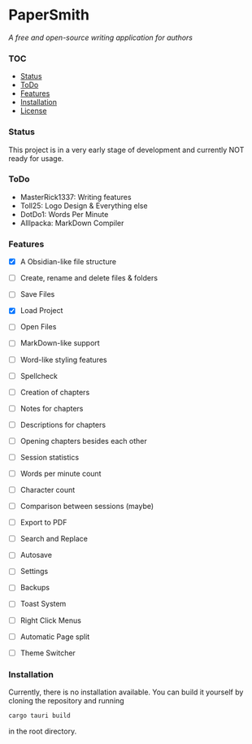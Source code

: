 # PaperSmith

_A free and open-source writing application for authors_


### TOC
- [Status](#status)
- [ToDo](#todo)
- [Features](#features)
- [Installation](#installation)
- [License](LICENSE)

### Status

This project is in a very early stage of development and currently NOT ready for usage.

### ToDo

- MasterRick1337: Writing features
- Toll25: Logo Design & Everything else
- DotDo1: Words Per Minute
- Alllpacka: MarkDown Compiler


### Features

- [X] A Obsidian-like file structure
- [ ] Create, rename and delete files & folders
- [ ] Save Files
- [X] Load Project
- [ ] Open Files
- [ ] MarkDown-like support
- [ ] Word-like styling features
- [ ] Spellcheck
- [ ] Creation of chapters
- [ ] Notes for chapters
- [ ] Descriptions for chapters
- [ ] Opening chapters besides each other
- [ ] Session statistics
- [ ] Words per minute count
- [ ] Character count
- [ ] Comparison between sessions (maybe)
- [ ] Export to PDF
- [ ] Search and Replace
- [ ] Autosave
- [ ] Settings
- [ ] Backups
- [ ] Toast System
- [ ] Right Click Menus
- [ ] Automatic Page split
- [ ] Theme Switcher


### Installation

Currently, there is no installation available. You can build it yourself by cloning the repository and running 
```bash
cargo tauri build
``` 
in the root directory.
